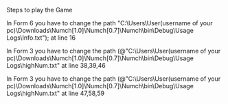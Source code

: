Steps to play the Game




In Form 6 you have to change the path "C:\\Users\\User(username of your pc)\\Downloads\\Numch[1.0]\\Numch[0.7]\\Numch\\bin\\Debug\\Usage Logs\\Info.txt"); at line 16


In Form 3 you have to change the path  (@"C:\\Users\\User(username of your pc)\\Downloads\\Numch[1.0]\\Numch[0.7]\\Numch\\bin\\Debug\\Usage Logs\\highNum.txt" at line 38,39,46




In Form 3 you have to change the path  (@"C:\\Users\\User(username of your pc)\\Downloads\\Numch[1.0]\\Numch[0.7]\\Numch\\bin\\Debug\\Usage Logs\\highNum.txt" at line 47,58,59

